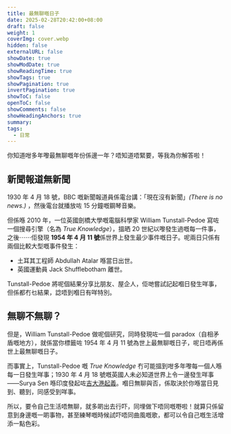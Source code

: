 ```yaml
---
title: 最無聊嘅日子
date: 2025-02-28T20:42:00+08:00
draft: false
weight: 1
coverImg: cover.webp
hidden: false
externalURL: false
showDate: true
showModDate: true
showReadingTime: true
showTags: true
showPagination: true
invertPagination: true
showToC: false
openToC: false
showComments: false
showHeadingAnchors: true
summary: 
tags:
  - 日常
---
```


你知道咁多年嚟最無聊嘅年份係邊一年？唔知道唔緊要，等我為你解答啦！

## 新聞報道無新聞

1930 年 4 月 18 號，BBC 嘅新聞報道員係電台講：「現在沒有新聞」*(There is no news.)* ，然後電台就播放咗 15 分鐘嘅鋼琴音樂。

但係喺 2010 年，一位英國劍橋大學嘅電腦科學家 William Tunstall-Pedoe 寫咗一個搜尋引擎（名為 *True Knowledge*），搵晒 20 世紀以嚟發生過嘅每一件事，之後⋯⋯佢發現 **1954 年 4 月 11 號**係世界上發生最少事件嘅日子。呢兩日只係有兩個比較大型嘅事件發生：

- 土耳其工程師 Abdullah Atalar 喺當日出世。
- 英國運動員 Jack Shufflebotham 離世。

Tunstall-Pedoe 將呢個結果分享比朋友、屋企人，佢哋嘗試記起嗰日發生咩事，但係都冇乜結果，諗唔到嗰日有咩特別。

## 無聊不無聊？

但是，William Tunstall-Pedoe 做呢個研究，同時發現咗一個 paradox（自相矛盾嘅地方），就係當你標籤咗 1954 年 4 月 11 號為世上最無聊嘅日子，呢日唔再係世上最無聊嘅日子。

而事實上，Tunstall-Pedoe 嘅 *True Knowledge* 冇可能搵到咁多年嚟每一個人喺每一日發生咩事；1930 年 4 月 18 號嘅英國人未必知道世界上令一邊發生咩事——Surya Sen 喺印度發起咗[吉大港起義](https://en.wikipedia.org/wiki/Chittagong_armoury_raid)。嗰日無聊與否，係取決於你喺當日見到、聽到，同感受到咩事。

所以，要令自己生活唔無聊，就多啲出去行吓，同埋做下唔同嘅嘢啦！就算只係留意到身邊嘅一啲事物，甚至練琴嘅時候試吓唔同曲風嘅歌，都可以令自己嘅生活增添一點色彩。


